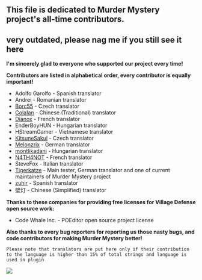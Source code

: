 ## This file is dedicated to **Murder Mystery** project's all-time contributors.

## **very outdated, please nag me if you still see it here**

**I'm sincerely glad to everyone who supported our project every time!**

**Contributors are listed in alphabetical order, every contributor is equally important!**
* Adolfo Garolfo - Spanish translator
* Andrei - Romanian translator
* [Borc55](https://www.spigotmc.org/members/borc55.108890/) - Czech translator
* [ColaIan](https://www.spigotmc.org/members/colaian.608965/) - Chinese (Traditional) translator
* [Dianox](https://www.spigotmc.org/members/dianox.74931/) - French translator
* EnderBoyHUN - Hungarian translator
* HStreamGamer - Vietnamese translator
* [KitsuneSakul](https://www.spigotmc.org/members/kitsunesakul.61401/) - Czech translator
* [Melonzrix](https://www.spigotmc.org/members/melongun77.147284/) - German translator
* [montlikadani](https://www.spigotmc.org/members/toldi.251100/) - Hungarian translator
* [N4TH4NOT](https://www.spigotmc.org/members/n4th4not.400311/) - French translator
* SteveFox - Italian translator
* [Tigerkatze](https://www.spigotmc.org/members/tigerkatze.414545/) - Main tester, German translator and one of current maintainers of Murder Mystery project
* [zuhir](https://www.spigotmc.org/members/zuhir.31452/) - Spanish translator
* 壁灯 - Chinese (Simplified) translator

**Thanks to these companies for providing free licenses for Village Defense open source work:**
* Code Whale Inc. - POEditor open source project license

**Also thanks to every bug reporters for reporting us those nasty bugs, and code contributors for making Murder Mystery better!**

`Please note that translators are put here only if their contribution to the language is higher than 15% of total strings and language is used in plugin`

![](https://i.imgur.com/LFakRC8.png)

